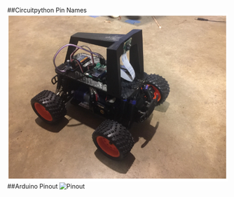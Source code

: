 ##Circuitpython Pin Names
[ ![](../assets/build_hardware/donkey2.PNG) ](/assets/pinout_map.jpg)
##Arduino Pinout
![Pinout](/assets/pinout_map.jpg)
